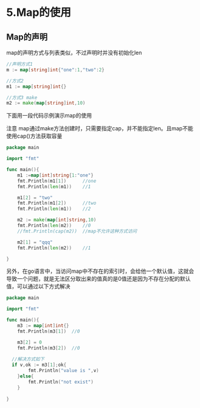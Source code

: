 # 5.Map的使用

## Map的声明

map的声明方式与列表类似，不过声明时并没有初始化len

```go
//声明方式1
m := map[string]int{"one":1,"two":2}

//方式2
m1 := map[string]int{}

//方式3 make
m2 := make(map[string]int,10)
```

下面用一段代码示例演示map的使用

注意 map通过make方法创建时，只需要指定cap，并不能指定len。且map不能使用cap()方法获取容量

```go
package main

import "fmt"

func main(){
	m1 :=map[int]string{1:"one"}
	fmt.Println(m1[1])		//one
	fmt.Println(len(m1))	//1

	m1[2] = "two"
	fmt.Println(m1[2])		//two
	fmt.Println(len(m1))	//2

	m2 := make(map[int]string,10)
	fmt.Println(len(m2))	//0
	//fmt.Println(cap(m2))	//map不允许这种方式访问

	m2[1] = "qqq"
	fmt.Println(len(m2))	//1

}
```

另外，在go语言中，当访问map中不存在的索引时，会给他一个默认值，这就会导致一个问题，就是无法区分取出来的值真的是0值还是因为不存在分配的默认值，可以通过以下方式解决

```GO
package main

import "fmt"

func main(){	
	m3 := map[int]int{}
	fmt.Println(m3[1])	//0

	m3[2] = 0
	fmt.Println(m3[2])	//0
  
  //解决方式如下
  if v,ok := m3[1];ok{
		fmt.Println("value is ",v)
	}else{
		fmt.Println("not exist")
	}
  
}
```


